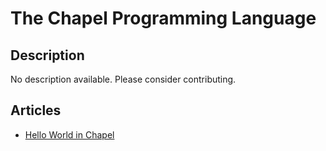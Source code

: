 # The Chapel Programming Language

## Description

No description available. Please consider contributing.

## Articles

- [Hello World in Chapel](https://sampleprograms.io/projects/hello-world/chapel)